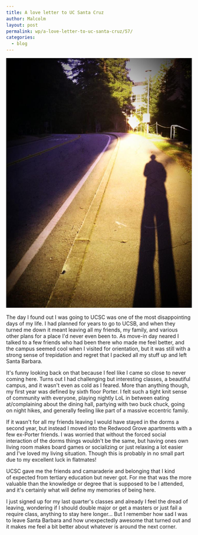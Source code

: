 ```yaml
---
title: A love letter to UC Santa Cruz
author: Malcolm
layout: post
permalink: wp/a-love-letter-to-uc-santa-cruz/57/
categories:
  - blog
---
```


 ![Walking up Science Hill with the sun behind](/assets/ucsc.jpg)

The day I found out I was going to UCSC was one of the most disappointing days of my life. I had planned for years to go to UCSB, and when they turned me down it meant leaving all my friends, my family, and various other plans for a place I'd never even been to. As move-in day neared I talked to a few friends who had been there who made me feel better, and the campus seemed cool when I visited for orientation, but it was still with a strong sense of trepidation and regret that I packed all my stuff up and left Santa Barbara.

It's funny looking back on that because I feel like I came so close to never coming here. Turns out I had challenging but interesting classes, a beautiful campus, and it wasn't even as cold as I feared. More than anything though, my first year was defined by sixth floor Porter. I felt such a tight knit sense of community with everyone, playing nightly LoL in between eating at/complaining about the dining hall, partying with two buck chuck, going on night hikes, and generally feeling like part of a massive eccentric family.

If it wasn't for all my friends leaving I would have stayed in the dorms a second year, but instead I moved into the Redwood Grove apartments with a few ex-Porter friends. I was worried that without the forced social interaction of the dorms things wouldn't be the same, but having ones own living room makes board games or socializing or just relaxing a lot easier and I've loved my living situation. Though this is probably in no small part due to my excellent luck in flatmates!

UCSC gave me the friends and camaraderie and belonging that I kind of expected from tertiary education but never got. For me that was the more valuable than the knowledge or degree that is supposed to be I attended, and it's certainly what will define my memories of being here.

I just signed up for my last quarter's classes and already I feel the dread of leaving, wondering if I should double major or get a masters or just fail a require class, anything to stay here longer... But I remember how sad I was to leave Santa Barbara and how unexpectedly awesome that turned out and it makes me feel a bit better about whatever is around the next corner.